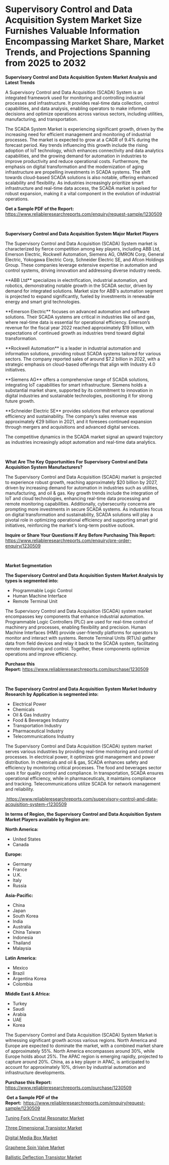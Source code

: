 <p><h1>Supervisory Control and Data Acquisition System Market Size Furnishes Valuable Information Encompassing Market Share, Market Trends, and Projections Spanning from 2025 to 2032</h1></p><p><strong>Supervisory Control and Data Acquisition System Market Analysis and Latest Trends</strong></p>
<p><p>A Supervisory Control and Data Acquisition (SCADA) System is an integrated framework used for monitoring and controlling industrial processes and infrastructure. It provides real-time data collection, control capabilities, and data analysis, enabling operators to make informed decisions and optimize operations across various sectors, including utilities, manufacturing, and transportation.</p><p>The SCADA System Market is experiencing significant growth, driven by the increasing need for efficient management and monitoring of industrial processes. The market is expected to grow at a CAGR of 9.4% during the forecast period. Key trends influencing this growth include the rising adoption of IoT technology, which enhances connectivity and data analytics capabilities, and the growing demand for automation in industries to improve productivity and reduce operational costs. Furthermore, the emphasis on digital transformation and the modernization of aging infrastructure are propelling investments in SCADA systems. The shift towards cloud-based SCADA solutions is also notable, offering enhanced scalability and flexibility. As industries increasingly prioritize smart infrastructure and real-time data access, the SCADA market is poised for robust expansion, making it a vital component in the evolution of industrial operations.</p></p>
<p><strong>Get a Sample PDF of the Report:&nbsp;</strong> <a href="https://www.reliableresearchreports.com/enquiry/request-sample/1230509?utm_campaign=83&utm_medium=2&utm_source=Github&utm_content=ia&utm_term=10022025&utm_id=supervisory-control-and-data-acquisition-system">https://www.reliableresearchreports.com/enquiry/request-sample/1230509</a></p>
<p>&nbsp;</p>
<p><strong>Supervisory Control and Data Acquisition System Major Market Players</strong></p>
<p><p>The Supervisory Control and Data Acquisition (SCADA) System market is characterized by fierce competition among key players, including ABB Ltd, Emerson Electric, Rockwell Automation, Siemens AG, OMRON Corp, General Electric, Yokogawa Electric Corp, Schneider Electric SE, and Afcon Holdings Group. These companies leverage extensive expertise in automation and control systems, driving innovation and addressing diverse industry needs.</p><p>**ABB Ltd** specializes in electrification, industrial automation, and robotics, demonstrating notable growth in the SCADA sector, driven by demand for integrated solutions. Market size for ABB's automation segment is projected to expand significantly, fueled by investments in renewable energy and smart grid technologies.</p><p>**Emerson Electric** focuses on advanced automation and software solutions. Their SCADA systems are critical in industries like oil and gas, where real-time data is essential for operational efficiency. Emerson’s revenue for the fiscal year 2022 reached approximately $19 billion, with expectations of continued growth as industries trend toward digital transformation.</p><p>**Rockwell Automation** is a leader in industrial automation and information solutions, providing robust SCADA systems tailored for various sectors. The company reported sales of around $7.2 billion in 2022, with a strategic emphasis on cloud-based offerings that align with Industry 4.0 initiatives.</p><p>**Siemens AG** offers a comprehensive range of SCADA solutions, integrating IoT capabilities for smart infrastructure. Siemens holds a substantial market share, supported by its commitment to innovation in digital industries and sustainable technologies, positioning it for strong future growth.</p><p>**Schneider Electric SE** provides solutions that enhance operational efficiency and sustainability. The company’s sales revenue was approximately €29 billion in 2021, and it foresees continued expansion through mergers and acquisitions and advanced digital services.</p><p>The competitive dynamics in the SCADA market signal an upward trajectory as industries increasingly adopt automation and real-time data analytics.</p></p>
<p>&nbsp;</p>
<p><strong>What Are The Key Opportunities For Supervisory Control and Data Acquisition System Manufacturers?</strong></p>
<p><p>The Supervisory Control and Data Acquisition (SCADA) market is projected to experience robust growth, reaching approximately $20 billion by 2027, driven by increasing demand for automation in industries such as utilities, manufacturing, and oil & gas. Key growth trends include the integration of IoT and cloud technologies, enhancing real-time data processing and remote monitoring capabilities. Additionally, cybersecurity concerns are prompting more investments in secure SCADA systems. As industries focus on digital transformation and sustainability, SCADA solutions will play a pivotal role in optimizing operational efficiency and supporting smart grid initiatives, reinforcing the market's long-term positive outlook.</p></p>
<p><strong>Inquire or Share Your Questions If Any Before Purchasing This Report:</strong> <a href="https://www.reliableresearchreports.com/enquiry/pre-order-enquiry/1230509?utm_campaign=83&utm_medium=2&utm_source=Github&utm_content=ia&utm_term=10022025&utm_id=supervisory-control-and-data-acquisition-system">https://www.reliableresearchreports.com/enquiry/pre-order-enquiry/1230509</a></p>
<p>&nbsp;</p>
<p><strong>Market Segmentation</strong></p>
<p><strong>The Supervisory Control and Data Acquisition System Market Analysis by types is segmented into:</strong></p>
<p><ul><li>Programmable Logic Control</li><li>Human Machine Interface</li><li>Remote Terminal Unit</li></ul></p>
<p><p>The Supervisory Control and Data Acquisition (SCADA) system market encompasses key components that enhance industrial automation. Programmable Logic Controllers (PLC) are used for real-time control of machinery and processes, enabling flexibility and precision. Human Machine Interfaces (HMI) provide user-friendly platforms for operators to monitor and interact with systems. Remote Terminal Units (RTUs) gather data from field devices and relay it back to the SCADA system, facilitating remote monitoring and control. Together, these components optimize operations and improve efficiency.</p></p>
<p><strong>Purchase this Report:&nbsp;</strong><a href="https://www.reliableresearchreports.com/purchase/1230509?utm_campaign=83&utm_medium=2&utm_source=Github&utm_content=ia&utm_term=10022025&utm_id=supervisory-control-and-data-acquisition-system">https://www.reliableresearchreports.com/purchase/1230509</a></p>
<p>&nbsp;</p>
<p><strong>The Supervisory Control and Data Acquisition System Market Industry Research by Application is segmented into:</strong></p>
<p><ul><li>Electrical Power</li><li>Chemicals</li><li>Oil & Gas Industry</li><li>Food & Beverages Industry</li><li>Transportation Industry</li><li>Pharmaceutical Industry</li><li>Telecommunications Industry</li></ul></p>
<p><p>The Supervisory Control and Data Acquisition (SCADA) system market serves various industries by providing real-time monitoring and control of processes. In electrical power, it optimizes grid management and power distribution. In chemicals and oil & gas, SCADA enhances safety and efficiency by monitoring critical processes. The food and beverages sector uses it for quality control and compliance. In transportation, SCADA ensures operational efficiency, while in pharmaceuticals, it maintains compliance and tracking. Telecommunications utilize SCADA for network management and reliability.</p></p>
<p><a href="https://www.reliableresearchreports.com/supervisory-control-and-data-acquisition-system-r1230509?utm_campaign=83&utm_medium=2&utm_source=Github&utm_content=ia&utm_term=10022025&utm_id=supervisory-control-and-data-acquisition-system">&nbsp;https://www.reliableresearchreports.com/supervisory-control-and-data-acquisition-system-r1230509</a></p>
<p><strong>In terms of Region, the Supervisory Control and Data Acquisition System Market Players available by Region are:</strong></p>
<p>
    <p> <strong> North America: </strong>
        <ul>
            <li>United States</li>
            <li>Canada</li>
        </ul>
        </p> 
    <p> <strong> Europe: </strong>
        <ul>
            <li>Germany</li>
            <li>France</li>
            <li>U.K.</li>
            <li>Italy</li>
            <li>Russia</li>
        </ul>
        </p> 
    <p> <strong> Asia-Pacific: </strong>
        <ul>
            <li>China</li>
            <li>Japan</li>
            <li>South Korea</li>
            <li>India</li>
            <li>Australia</li>
            <li>China Taiwan</li>
            <li>Indonesia</li>
            <li>Thailand</li>
            <li>Malaysia</li>
        </ul>
        </p> 
    <p> <strong> Latin America: </strong>
        <ul>
            <li>Mexico</li>
            <li>Brazil</li>
            <li>Argentina Korea</li>
            <li>Colombia</li>
        </ul>
        </p> 
    <p> <strong> Middle East & Africa: </strong>
        <ul>
            <li>Turkey</li>
            <li>Saudi</li>
            <li>Arabia</li>
            <li>UAE</li>
            <li>Korea</li>
        </ul>
    </p>
    </p>
<p><p>The Supervisory Control and Data Acquisition (SCADA) System Market is witnessing significant growth across various regions. North America and Europe are expected to dominate the market, with a combined market share of approximately 55%. North America encompasses around 30%, while Europe holds about 25%. The APAC region is emerging rapidly, projected to capture around 20%. China, as a key player in APAC, is anticipated to account for approximately 10%, driven by industrial automation and infrastructure developments.</p></p>
<p><strong>Purchase this Report: </strong><a href="https://www.reliableresearchreports.com/purchase/1230509?utm_campaign=83&utm_medium=2&utm_source=Github&utm_content=ia&utm_term=10022025&utm_id=supervisory-control-and-data-acquisition-system">https://www.reliableresearchreports.com/purchase/1230509</a></p>
<p>&nbsp;<strong>Get a Sample PDF of the Report:&nbsp;&nbsp;</strong><a href="https://www.reliableresearchreports.com/enquiry/request-sample/1230509?utm_campaign=83&utm_medium=2&utm_source=Github&utm_content=ia&utm_term=10022025&utm_id=supervisory-control-and-data-acquisition-system">https://www.reliableresearchreports.com/enquiry/request-sample/1230509</a></p>
<p><strong></strong></p>
<p><p><a href="https://github.com/phumlaaijem/Market-Research-Report-List-1/blob/main/tuning-fork-crystal-resonator-market.md?utm_campaign=83&utm_medium=2&utm_source=Github&utm_content=ia&utm_term=10022025&utm_id=supervisory-control-and-data-acquisition-system">Tuning Fork Crystal Resonator Market</a></p><p><a href="https://github.com/aksayvoogdt/Market-Research-Report-List-1/blob/main/three-dimensional-transistor-market.md?utm_campaign=83&utm_medium=2&utm_source=Github&utm_content=ia&utm_term=10022025&utm_id=supervisory-control-and-data-acquisition-system">Three Dimensional Transistor Market</a></p><p><a href="https://github.com/memorirummy/Market-Research-Report-List-1/blob/main/digital-media-box-market.md?utm_campaign=83&utm_medium=2&utm_source=Github&utm_content=ia&utm_term=10022025&utm_id=supervisory-control-and-data-acquisition-system">Digital Media Box Market</a></p><p><a href="https://github.com/eusoffyhanty/Market-Research-Report-List-1/blob/main/graphene-spin-valve-market.md?utm_campaign=83&utm_medium=2&utm_source=Github&utm_content=ia&utm_term=10022025&utm_id=supervisory-control-and-data-acquisition-system">Graphene Spin Valve Market</a></p><p><a href="https://github.com/alasmyayock/Market-Research-Report-List-1/blob/main/ballistic-deflection-transistor-market.md?utm_campaign=83&utm_medium=2&utm_source=Github&utm_content=ia&utm_term=10022025&utm_id=supervisory-control-and-data-acquisition-system">Ballistic Deflection Transistor Market</a></p></p>